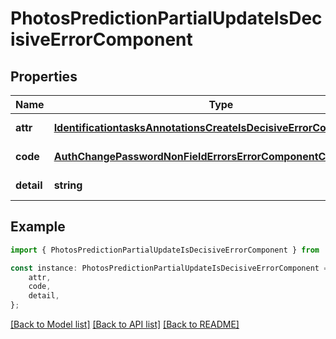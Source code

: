 # PhotosPredictionPartialUpdateIsDecisiveErrorComponent


## Properties

Name | Type | Description | Notes
------------ | ------------- | ------------- | -------------
**attr** | [**IdentificationtasksAnnotationsCreateIsDecisiveErrorComponentAttr**](IdentificationtasksAnnotationsCreateIsDecisiveErrorComponentAttr.md) |  | [default to undefined]
**code** | [**AuthChangePasswordNonFieldErrorsErrorComponentCode**](AuthChangePasswordNonFieldErrorsErrorComponentCode.md) |  | [default to undefined]
**detail** | **string** |  | [default to undefined]

## Example

```typescript
import { PhotosPredictionPartialUpdateIsDecisiveErrorComponent } from 'mosquito-alert';

const instance: PhotosPredictionPartialUpdateIsDecisiveErrorComponent = {
    attr,
    code,
    detail,
};
```

[[Back to Model list]](../README.md#documentation-for-models) [[Back to API list]](../README.md#documentation-for-api-endpoints) [[Back to README]](../README.md)
